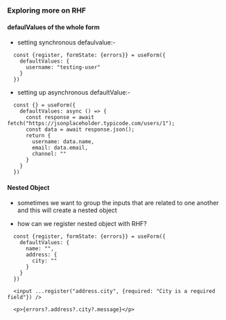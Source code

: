 ### Exploring more on RHF

#### defaulValues of the whole form

- setting synchronous defaulvalue:-

```
  const {register, formState: {errors}} = useForm({
    defaultValues: {
      username: "testing-user"
    }
  })
```

- setting up asynchronous defaultValue:-

```
  const {} = useForm({
    defaultValues: async () => {
      const response = await fetch("https://jsonplaceholder.typicode.com/users/1");
      const data = await response.json();
      return {
        username: data.name,
        email: data.email,
        channel: ""
      }
    }
  })
```

#### Nested Object

- sometimes we want to group the inputs that are related to one another and this will create a nested object

- how can we register nested object with RHF?

```
  const {register, formState: {errors}} = useForm({
    defaultValues: {
      name: "",
      address: {
        city: ""
      }
    }
  })

  <input ...register("address.city", {required: "City is a required field"}) />

  <p>{errors?.address?.city?.message}</p>
```
